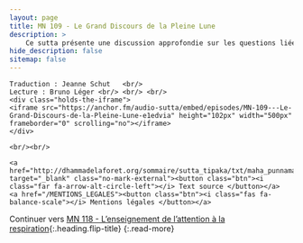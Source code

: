 ```yaml
---
layout: page
title: MN 109 - Le Grand Discours de la Pleine Lune
description: >
    Ce sutta présente une discussion approfondie sur les questions liées aux cinq agrégats. Vers la fin de la discussion, un moine pense avoir trouvé une faille dans l'enseignement. La façon dont le Bouddha gère cet incident montre l'utilisation appropriée des enseignements sur les agrégats : non pas comme une théorie métaphysique mais comme un outil pour remettre en question l'attachement et obtenir ainsi la libération. (24&nbsp;min.)
hide_description: false
sitemap: false
---
```


<div class="center">

    Traduction : Jeanne Schut   <br/>
    Lecture : Bruno Léger <br/> <br/> <br/>
    <div class="holds-the-iframe">
    <iframe src="https://anchor.fm/audio-sutta/embed/episodes/MN-109---Le-Grand-Discours-de-la-Pleine-Lune-e1edvia" height="102px" width="500px" frameborder="0" scrolling="no"></iframe>
    </div>

    <br/><br/>

    <a href="http://dhammadelaforet.org/sommaire/sutta_tipaka/txt/maha_punnama_sutta.html" target="_blank" class="no-mark-external"><button class="btn"><i class="far fa-arrow-alt-circle-left"></i> Text source </button></a>
    <a href="/MENTIONS_LEGALES"><button class="btn"><i class="fas fa-balance-scale"></i> Mentions légales </button></a>

</div>

Continuer vers [MN 118 - L’enseignement de l’attention à la respiration](/MN118.md){:.heading.flip-title}
{:.read-more}
